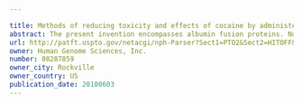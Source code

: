 ```yaml
---

title: Methods of reducing toxicity and effects of cocaine by administering a butyrylcholinesterase (BChE)-albumin fusion protein
abstract: The present invention encompasses albumin fusion proteins. Nucleic acid molecules encoding the albumin fusion proteins of the invention are also encompassed by the invention, as are vectors containing these nucleic acids, host cells transformed with these nucleic acids vectors, and methods of making the albumin fusion proteins of the invention and using these nucleic acids, vectors, and/or host cells. Additionally the present invention encompasses pharmaceutical compositions comprising albumin fusion proteins and methods of treating, preventing, or ameliorating diseases, disorders or conditions using albumin fusion proteins of the invention.
url: http://patft.uspto.gov/netacgi/nph-Parser?Sect1=PTO2&Sect2=HITOFF&p=1&u=%2Fnetahtml%2FPTO%2Fsearch-adv.htm&r=1&f=G&l=50&d=PALL&S1=08287859&OS=08287859&RS=08287859
owner: Human Genome Sciences, Inc.
number: 08287859
owner_city: Rockville
owner_country: US
publication_date: 20100603
---
```

